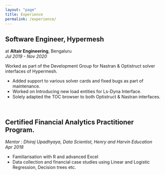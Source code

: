 ```yaml
---
layout: "page"
title: Experience
permalink: /experience/
---
```


## Software Engineer, Hypermesh
at **Altair Engineering**, Bengaluru <br/>
_Jul 2019 - Nov 2020_

Worked as part of the Development Group for Nastran & Optistruct solver interfaces of Hypermesh.
* Added support to various solver cards and fixed bugs as part of maintenance.
* Worked on Introducing new load entities for Ls-Dyna Interface.
* Solely adapted the TOC browser to both Optistruct & Nastran
interfaces.

<br/>

## Certified Financial Analytics Practitioner Program.
_Mentor : Dhiraj Upadhyaya, Data Scientist, Henry and Harvin Education_ <br/>
_Apr 2018_

* Familiarisation with R and advanced Excel
* Data collection and financial case studies using Linear and Logistic Regression, Decision trees etc.

